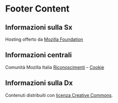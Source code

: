 # Footer Content

## Informazioni sulla Sx

Hosting offerto da [Mozilla Foundation](https://mozilla.org)

## Informazioni centrali

Comunità Mozilla Italia [Riconoscimenti](https://www.mozillaitalia.org/home/riconoscimenti) –  [Cookie](https://www.mozillaitalia.org/home/informativa-sui-cookie/)

## Informazioni sulla Dx

Contenuti distribuiti con [licenza Creative Commons](https://creativecommons.org/licenses/by-sa/4.0/).
